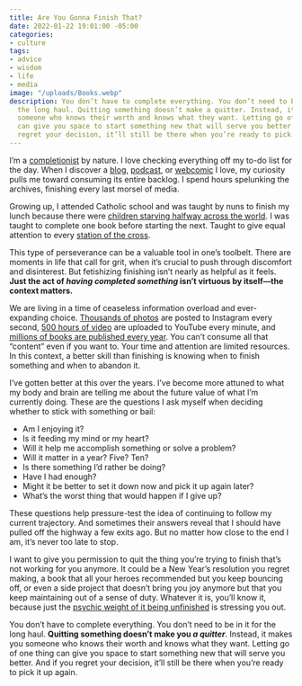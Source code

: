 ```yaml
---
title: Are You Gonna Finish That?
date: 2022-01-22 19:01:00 -05:00
categories:
- culture
tags:
- advice
- wisdom
- life
- media
image: "/uploads/Books.webp"
description: You don’t have to complete everything. You don’t need to be in it for
  the long haul. Quitting something doesn’t make a quitter. Instead, it makes you
  someone who knows their worth and knows what they want. Letting go of one thing
  can give you space to start something new that will serve you better. And if you
  regret your decision, it’ll still be there when you’re ready to pick it up again.
---
```


I’m a [completionist](https://www.macmillandictionary.com/us/dictionary/american/completionist) by nature. I love checking everything off my to-do list for the day. When I discover a [blog](https://randsinrepose.com), [podcast](http://genderpodcast.com), or [webcomic](https://questionablecontent.net) I love, my curiosity pulls me toward consuming its entire backlog. I spend hours spelunking the archives, finishing every last morsel of media.

Growing up, I attended Catholic school and was taught by nuns to finish my lunch because there were [children starving halfway across the world](https://en.wikipedia.org/wiki/List_of_fallacies#Fallacy_of_relative_privation). I was taught to complete one book before starting the next. Taught to give equal attention to every [station of the cross](https://en.wikipedia.org/wiki/Stations_of_the_Cross).

This type of perseverance can be a valuable tool in one’s toolbelt. There are moments in life that call for grit, when it’s crucial to push through discomfort and disinterest. But fetishizing finishing isn’t nearly as helpful as it feels. **Just the act of *having completed something* isn’t virtuous by itself—the context matters.**

We are living in a time of ceaseless information overload and ever-expanding choice. [Thousands of photos](https://www.omnicoreagency.com/instagram-statistics/) are posted to Instagram every second, [500 hours of video](https://www.statista.com/statistics/259477/hours-of-video-uploaded-to-youtube-every-minute/) are uploaded to YouTube every minute, and [millions of books are published every year](https://malwarwickonbooks.com/published-every-year/). You can’t consume all that “content” even if you want to. Your time and attention are limited resources. In this context, a better skill than finishing is knowing when to finish something and when to abandon it.

I’ve gotten better at this over the years. I’ve become more attuned to what my body and brain are telling me about the future value of what I’m currently doing. These are the questions I ask myself when deciding whether to stick with something or bail:

* Am I enjoying it?
* Is it feeding my mind or my heart?
* Will it help me accomplish something or solve a problem?
* Will it matter in a year? Five? Ten?
* Is there something I’d rather be doing?
* Have I had enough?
* Might it be better to set it down now and pick it up again later?
* What’s the worst thing that would happen if I give up?

These questions help pressure-test the idea of continuing to follow my current trajectory. And sometimes their answers reveal that I should have pulled off the highway a few exits ago. But no matter how close to the end I am, it’s never too late to stop.

I want to give you permission to quit the thing you’re trying to finish that’s not working for you anymore. It could be a New Year’s resolution you regret making, a book that all your heroes recommended but you keep bouncing off, or even a side project that doesn’t bring you joy anymore but that you keep maintaining out of a sense of duty. Whatever it is, you’ll know it, because just the [psychic weight of it being unfinished](https://en.wikipedia.org/wiki/Zeigarnik_effect) is stressing you out.

You don’t have to complete everything. You don’t need to be in it for the long haul. **Quitting something doesn’t make you *a quitter***. Instead, it makes you someone who knows their worth and knows what they want. Letting go of one thing can give you space to start something new that will serve you better. And if you regret your decision, it’ll still be there when you’re ready to pick it up again.